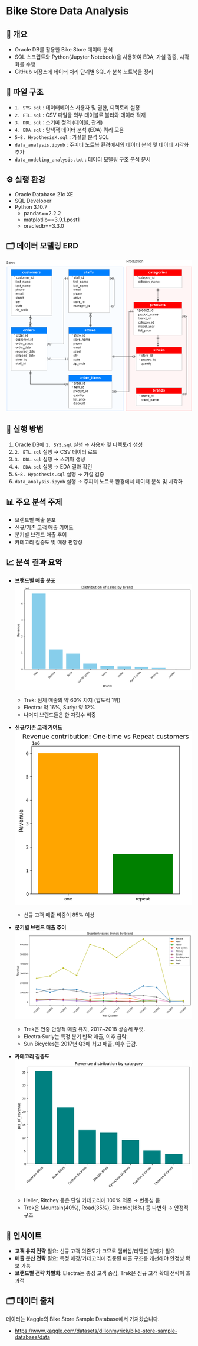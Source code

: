 # Bike Store Data Analysis

## 📌 개요
- Oracle DB를 활용한 Bike Store 데이터 분석
- SQL 스크립트와 Python(Jupyter Notebook)을 사용하여 EDA, 가설 검증, 시각화를 수행
- GitHub 저장소에 데이터 처리 단계별 SQL과 분석 노트북을 정리

## 📂 파일 구조
- `1. SYS.sql` : 데이터베이스 사용자 및 권한, 디렉토리 설정
- `2. ETL.sql` : CSV 파일을 외부 테이블로 불러와 데이터 적재
- `3. DDL.sql` : 스키마 정의 (테이블, 관계)
- `4. EDA.sql` : 탐색적 데이터 분석 (EDA) 쿼리 모음
- `5~8. HypothesisX.sql` : 가설별 분석 SQL
- `data_analysis.ipynb` : 주피터 노트북 환경에서의 데이터 분석 및 데이터 시각화 추가
- `data_modeling_analysis.txt` : 데이터 모델링 구조 분석 문서

## ⚙️ 실행 환경
- Oracle Database 21c XE
- SQL Developer
- Python 3.10.7  
  - pandas==2.2.2
  - matplotlib==3.9.1.post1
  - oracledb==3.3.0
 
## 🗂 데이터 모델링 ERD  

![Bike Store ERD](image/ERD.png)

## 🚀 실행 방법
1. Oracle DB에 `1. SYS.sql` 실행 → 사용자 및 디렉토리 생성
2. `2. ETL.sql` 실행 → CSV 데이터 로드
3. `3. DDL.sql` 실행 → 스키마 생성
4. `4. EDA.sql` 실행 → EDA 결과 확인
5. `5~8. Hypothesis.sql` 실행 → 가설 검증
6. `data_analysis.ipynb` 실행 → 주피터 노트북 환경에서 데이터 분석 및 시각화

## 📊 주요 분석 주제
- 브랜드별 매출 분포
- 신규/기존 고객 매출 기여도
- 분기별 브랜드 매출 추이
- 카테고리 집중도 및 매장 편향성

## 📈 분석 결과 요약


- **브랜드별 매출 분포**
![분석 결과 1](image/1.png)
  - Trek: 전체 매출의 약 60% 차지 (압도적 1위)  
  - Electra: 약 16%, Surly: 약 12%  
  - 나머지 브랜드들은 한 자릿수 비중  



- **신규/기존 고객 기여도**
![분석 결과 2](image/2.png)
  - 신규 고객 매출 비중이 85% 이상  



- **분기별 브랜드 매출 추이**
![분석 결과 3](image/3.png)
  - Trek은 연중 안정적 매출 유지, 2017~2018 상승세 뚜렷.
  - Electra·Surly는 특정 분기 반짝 매출, 이후 급락.
  - Sun Bicycles는 2017년 Q3에 최고 매출, 이후 급감.  



- **카테고리 집중도**
![분석 결과 4](image/4.png)
  - Heller, Ritchey 등은 단일 카테고리에 100% 의존 → 변동성 큼  
  - Trek은 Mountain(40%), Road(35%), Electric(18%) 등 다변화 → 안정적 구조  


## 📌 인사이트
- **고객 유지 전략** 필요: 신규 고객 의존도가 크므로 멤버십/리텐션 강화가 필요  
- **매출 분산 전략** 필요: 특정 매장/카테고리에 집중된 매출 구조를 개선해야 안정성 확보 가능  
- **브랜드별 전략 차별화**: Electra는 충성 고객 중심, Trek은 신규 고객 확대 전략이 효과적

## 🗂 데이터 출처

데이터는 Kaggle의 Bike Store Sample Database에서 가져왔습니다.
- https://www.kaggle.com/datasets/dillonmyrick/bike-store-sample-database/data

